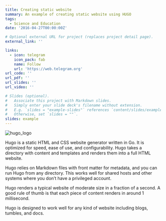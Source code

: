 ```yaml
---
title: Creating static website
summary: An example of creating static website using HUGO 
tags:
  - Science and Education
date: '2016-04-27T00:00:00Z'

# Optional external URL for project (replaces project detail page).
external_link: ''

links:
  - icon: telegram
    icon_pack: fab
    name: Follow
    url: 'https://web.telegram.org'
url_code: ''
url_pdf: ''
url_slides: ''
url_video: ''

# Slides (optional).
#   Associate this project with Markdown slides.
#   Simply enter your slide deck's filename without extension.
#   E.g. `slides = "example-slides"` references `content/slides/example-slides.md`.
#   Otherwise, set `slides = ""`.
slides: example
---
```


![hugo_logo](https://avatars.mds.yandex.net/get-entity_search/1727623/354834363/S122x122Fit_2x)

Hugo is a static HTML and CSS website generator written in Go. It is optimized for speed, ease of use, and configurability. Hugo takes a directory with content and templates and renders them into a full HTML website.

Hugo relies on Markdown files with front matter for metadata, and you can run Hugo from any directory. This works well for shared hosts and other systems where you don’t have a privileged account.

Hugo renders a typical website of moderate size in a fraction of a second. A good rule of thumb is that each piece of content renders in around 1 millisecond.

Hugo is designed to work well for any kind of website including blogs, tumbles, and docs.